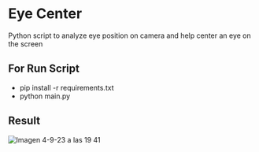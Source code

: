 # Eye Center

Python script to analyze eye position on camera and help center an eye on the screen

## For Run Script
- pip install -r requirements.txt
- python main.py


## Result

![Imagen 4-9-23 a las 19 41](https://github.com/dmorfav/eye_center/assets/10134910/b3175d48-d382-450f-8a23-434d5657959a)

